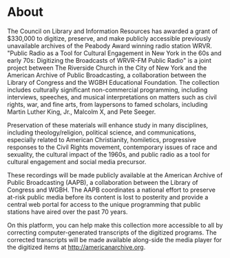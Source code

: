 # About

The Council on Library and Information Resources has awarded a grant of $330,000 to digitize, preserve, and make publicly accessible previously unavailable archives of the Peabody Award winning radio station WRVR. "Public Radio as a Tool for Cultural Engagement in New York in the 60s and early 70s: Digitizing the Broadcasts of WRVR-FM Public Radio" is a joint project between The Riverside Church in the City of New York and the American Archive of Public Broadcasting, a collaboration between the Library of Congress and the WGBH Educational Foundation. The collection includes culturally significant non-commercial programming, including interviews, speeches, and musical interpretations on matters such as civil rights, war, and fine arts, from laypersons to famed scholars, including Martin Luther King, Jr., Malcolm X, and Pete Seeger.

Preservation of these materials will enhance study in many disciplines, including theology/religion, political science, and communications, especially related to American Christianity, homiletics, progressive responses to the Civil Rights movement, contemporary issues of race and sexuality, the cultural impact of the 1960s, and public radio as a tool for cultural engagement and social media precursor.

These recordings will be made publicly available at the American Archive of Public Broadcasting (AAPB), a collaboration between the Library of Congress and WGBH. The AAPB coordinates a national effort to preserve at-risk public media before its content is lost to posterity and provide a central web portal for access to the unique programming that public stations have aired over the past 70 years.

On this platform, you can help make this collection more accessible to all by correcting computer-generated transcripts of the digitized programs. The corrected transcripts will be made available along-side the media player for the digitized items at <a href="http://americanarchive.org">http://americanarchive.org</a>.

